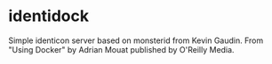 identidock
==========

Simple identicon server based on monsterid from Kevin Gaudin.
From "Using Docker" by Adrian Mouat published by O'Reilly Media.